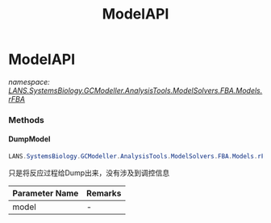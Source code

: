 ﻿---
title: ModelAPI
---

# ModelAPI
_namespace: [LANS.SystemsBiology.GCModeller.AnalysisTools.ModelSolvers.FBA.Models.rFBA](N-LANS.SystemsBiology.GCModeller.AnalysisTools.ModelSolvers.FBA.Models.rFBA.html)_



### Methods

#### DumpModel
```csharp
LANS.SystemsBiology.GCModeller.AnalysisTools.ModelSolvers.FBA.Models.rFBA.ModelAPI.DumpModel(LANS.SystemsBiology.GCModeller.AnalysisTools.ModelSolvers.FBA.Models.rFBA.rFBAMetabolism)
```
只是将反应过程给Dump出来，没有涉及到调控信息

|Parameter Name|Remarks|
|--------------|-------|
|model|-|





